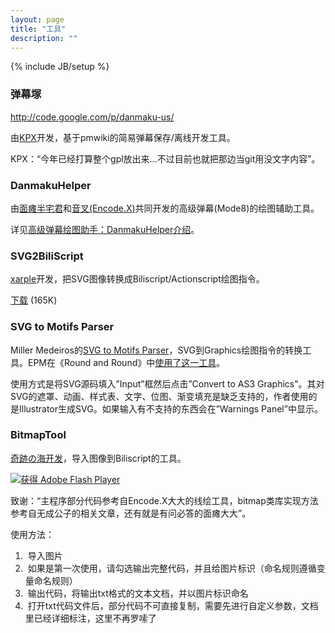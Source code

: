 ```yaml
---
layout: page
title: "工具"
description: ""
---
```

{% include JB/setup %}

### 弹幕塚

<http://code.google.com/p/danmaku-us/>

由[KPX](http://danmaku.us)开发，基于pmwiki的简易弹幕保存/离线开发工具。

KPX：“今年已经打算整个gpl放出来…不过目前也就把那边当git用没文字内容”。

### DanmakuHelper

由[面瘫半宅君](http://space.bilibili.tv/92776)和[音叉(Encode.X)](http://space.bilibili.tv/16425)共同开发的高级弹幕(Mode8)的绘图辅助工具。

详见[高级弹幕绘图助手：DanmakuHelper介绍](/news/2013/02/23/Danmaku-Helper.html)。

### SVG2BiliScript

[xarple](http://space.bilibili.tv/140964)开发，把SVG图像转换成Biliscript/Actionscript绘图指令。

[下载](http://biliscript-syndicate.github.com/res/kororo-making-of/SVG2BiliScript.rar) (165K)

### SVG to Motifs Parser

Miller Medeiros的[SVG to Motifs Parser](http://blog.millermedeiros.com/converting-svg-to-five3d-flash-vector-graphics-and-html5-canvas/)，SVG到Graphics绘图指令的转换工具。EPM在《Round and Round》中[使用了这一工具](/news/2013/02/15/rnr-making-of.html)。

使用方式是将SVG源码填入”Input”框然后点击”Convert to AS3 Graphics”。其对SVG的遮罩、动画、样式表、文字、位图、渐变填充是缺乏支持的，作者使用的是Illustrator生成SVG。如果输入有不支持的东西会在”Warnings Panel”中显示。

### BitmapTool

[奇跡の海开发](http://9ch.co/t54582,1-1.html)，导入图像到Biliscript的工具。

<object classid="clsid:d27cdb6e-ae6d-11cf-96b8-444553540000" width="550" height="400" id="hentai" align="middle">
<param name="movie" value="hentai.swf" />
<param name="quality" value="high" />
<param name="bgcolor" value="#ffffff" />
<param name="play" value="true" />
<param name="loop" value="true" />
<param name="wmode" value="window" />
<param name="scale" value="showall" />
<param name="menu" value="true" />
<param name="devicefont" value="false" />
<param name="salign" value="" />
<param name="allowScriptAccess" value="sameDomain" />
<!--[if !IE]>-->
<object type="application/x-shockwave-flash" data="/res/tools/hentai.swf" width="550" height="400">
	<param name="movie" value="hentai.swf" />
	<param name="quality" value="high" />
	<param name="bgcolor" value="#ffffff" />
	<param name="play" value="true" />
	<param name="loop" value="true" />
	<param name="wmode" value="window" />
	<param name="scale" value="showall" />
	<param name="menu" value="true" />
	<param name="devicefont" value="false" />
	<param name="salign" value="" />
	<param name="allowScriptAccess" value="sameDomain" />
<!--<![endif]-->
	<a href="http://www.adobe.com/go/getflash">
		<img src="http://www.adobe.com/images/shared/download_buttons/get_flash_player.gif" alt="获得 Adobe Flash Player" />
	</a>
<!--[if !IE]>-->
</object>
<!--<![endif]-->
</object>


致谢：“主程序部分代码参考自Encode.X大大的线绘工具，bitmap类库实现方法参考自无成公子的相关文章，还有就是有问必答的面瘫大大”。

使用方法：

1. &nbsp;导入图片
2. &nbsp;如果是第一次使用，请勾选输出完整代码，并且给图片标识（命名规则遵循变量命名规则）
3. &nbsp;输出代码，将输出txt格式的文本文档，并以图片标识命名
4. &nbsp;打开txt代码文件后，部分代码不可直接复制，需要先进行自定义参数，文档里已经详细标注，这里不再罗嗦了
